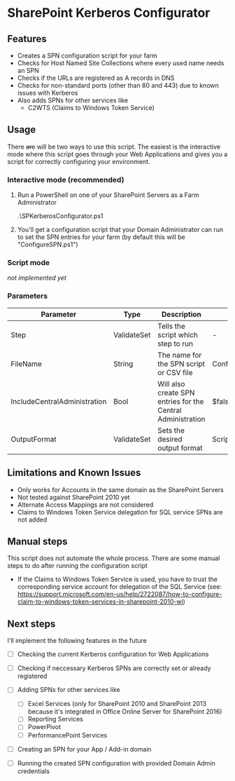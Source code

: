 # SharePoint Kerberos Configurator

## Features
- Creates a SPN configuration script for your farm
- Checks for Host Named Site Collections where every used name needs an SPN
- Checks if the URLs are registered as A records in DNS
- Checks for non-standard ports (other than 80 and 443) due to known issues with Kerberos
- Also adds SPNs for other services like 
    - C2WTS (Claims to Windows Token Service)

## Usage

There ~~are~~ will be two ways to use this script. The easiest is the interactive mode where this script goes through your Web Applications and gives you a script for correctly configuring your environment.

### Interactive mode (recommended)

1. Run a PowerShell on one of your SharePoint Servers as a Farm Administrator

    .\SPKerberosConfigurator.ps1

2. You'll get a configuration script that your Domain Administrator can run to set the SPN entries for your farm (by default this will be "ConfigureSPN.ps1")

### Script mode

_not implemented yet_

### Parameters

| Parameter                    | Type        | Description                                                 | Default          | Allowed Values                                |
| ---------------------------- | ----------- | ----------------------------------------------------------- | ---------------- | --------------------------------------------- |
| Step                         | ValidateSet | Tells the script which step to run                          | -                | TestSPConfig, TestSPNEntries, CreateSPNScript |
| FileName                     | String      | The name for the SPN script or CSV file                     | ConfigureSPN.ps1 |                                               |
| IncludeCentralAdministration | Bool        | Will also create SPN entries for the Central Administration | $false           | $true, $false                                 |
| OutputFormat                 | ValidateSet | Sets the desired output format                              | Script           | Script, CSV                                   |


## Limitations and Known Issues

- Only works for Accounts in the same domain as the SharePoint Servers
- Not tested against SharePoint 2010 yet
- Alternate Access Mappings are not considered
- Claims to Windows Token Service delegation for SQL service SPNs are not added


## Manual steps
This script does not automate the whole process. There are some manual steps to do after running the configuration script
- If the Claims to Windows Token Service is used, you have to trust the corresponding service account for delegation of the SQL Service (see: https://support.microsoft.com/en-us/help/2722087/how-to-configure-claim-to-windows-token-services-in-sharepoint-2010-wi)

## Next steps

I'll implement the following features in the future

- [ ] Checking the current Kerberos configuration for Web Applications
- [ ] Checking if neccessary Kerberos SPNs are correctly set or already registered
- [ ] Adding SPNs for other services like 
    - [ ] Excel Services (only for SharePoint 2010 and SharePoint 2013 because it's integrated in Office Online Server for SharePoint 2016)
    - [ ] Reporting Services
    - [ ] PowerPivot
    - [ ] PerformancePoint Services
- [ ] Creating an SPN for your App / Add-in domain
- [ ] Running the created SPN configuration with provided Domain Admin credentials

